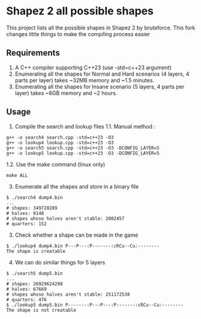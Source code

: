 # Shapez 2 all possible shapes

This project lists all the possible shapes in Shapez 2 by bruteforce.
This fork changes little things to make the compiling process easier

## Requirements
1. A C++ compiler supporting C++23 (use -std=c++23 argument)
2. Enumerating all the shapes for Normal and Hard scenarios (4 layers, 4 parts per layer) takes ~32MB memory and ~1.5 minutes.
3. Enumerating all the shapes for Insane scenario (5 layers, 4 parts per layer) takes ~8GB memory and ~2 hours.

## Usage
1. Compile the search and lookup files
1.1. Manual method :
```
g++ -o search4 search.cpp -std=c++23 -O3
g++ -o lookup4 lookup.cpp -std=c++23 -O3
g++ -o search5 search.cpp -std=c++23 -O3 -DCONFIG_LAYER=5
g++ -o lookup5 lookup.cpp -std=c++23 -O3 -DCONFIG_LAYER=5
```

1.2. Use the make command (linux only)
```
make ALL
```

3. Enumerate all the shapes and store in a binary file
```
$ ./search4 dump4.bin
...
# shapes: 349728289
# halves: 8148
# shapes whose halves aren't stable: 2002457
# quarters: 152
```

3. Check whether a shape can be made in the game
```
$ ./lookup4 dump4.bin P---P---:P-------:cRCu--Cu:--------
The shape is creatable
```

4. We can do similar things for 5 layers
```
$ ./search5 dump5.bin
...
# shapes: 26929624298
# halves: 67669
# shapes whose halves aren't stable: 251172538
# quarters: 476
$ ./lookup5 dump5.bin P-------:P---P---:P-------:cRCu--Cu:--------
The shape is not creatable
```
